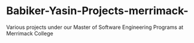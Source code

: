 # Babiker-Yasin-Projects-merrimack-
Various projects under our Master of Software Engineering Programs at Merrimack College

